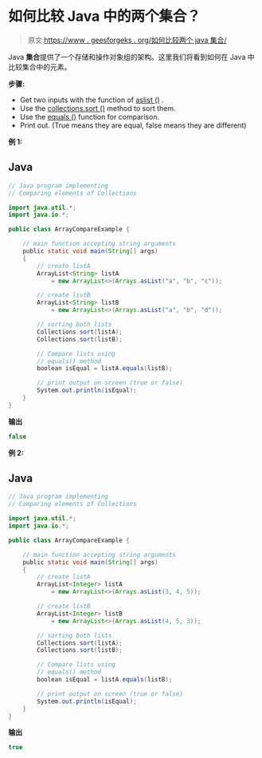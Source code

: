 # 如何比较 Java 中的两个集合？

> 原文:[https://www . geesforgeks . org/如何比较两个 java 集合/](https://www.geeksforgeeks.org/how-to-compare-two-collections-in-java/)

Java **集合**提供了一个存储和操作对象组的架构。这里我们将看到如何在 Java 中比较集合中的元素。

**步骤:**

*   Get two inputs with the function of [aslist ()](https://www.geeksforgeeks.org/arrays-aslist-method-in-java-with-examples/) .
*   Use the [collections.sort ()](https://www.geeksforgeeks.org/collections-sort-java-examples/) method to sort them.
*   Use the [equals ()](https://www.geeksforgeeks.org/method-class-equals-method-in-java/) function for comparison.
*   Print out. (True means they are equal, false means they are different)

**例 1:**

## Java

```java
// Java program implementing
// Comparing elements of Collections

import java.util.*;
import java.io.*;

public class ArrayCompareExample {

    // main function accepting string arguments
    public static void main(String[] args)
    {
        // create listA
        ArrayList<String> listA
            = new ArrayList<>(Arrays.asList("a", "b", "c"));

        // create listB
        ArrayList<String> listB
            = new ArrayList<>(Arrays.asList("a", "b", "d"));

        // sorting both lists
        Collections.sort(listA);
        Collections.sort(listB);

        // Compare lists using
        // equals() method
        boolean isEqual = listA.equals(listB);

        // print output on screen (true or false)
        System.out.println(isEqual);
    }
}
```

**输出**

```java
false
```

**例 2:**

## Java

```java
// Java program implementing
// Comparing elements of Collections

import java.util.*;
import java.io.*;

public class ArrayCompareExample {

    // main function accepting string arguments
    public static void main(String[] args)
    {
        // create listA
        ArrayList<Integer> listA
            = new ArrayList<>(Arrays.asList(3, 4, 5));

        // create listB
        ArrayList<Integer> listB
            = new ArrayList<>(Arrays.asList(4, 5, 3));

        // sorting both lists
        Collections.sort(listA);
        Collections.sort(listB);

        // Compare lists using
        // equals() method
        boolean isEqual = listA.equals(listB);

        // print output on screen (true or false)
        System.out.println(isEqual);
    }
}
```

**输出**

```java
true
```